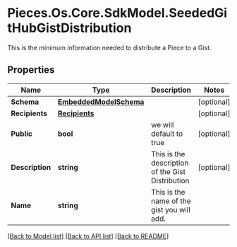 # Pieces.Os.Core.SdkModel.SeededGitHubGistDistribution
This is the minimum information needed to distribute a Piece to a Gist.

## Properties

Name | Type | Description | Notes
------------ | ------------- | ------------- | -------------
**Schema** | [**EmbeddedModelSchema**](EmbeddedModelSchema.md) |  | [optional] 
**Recipients** | [**Recipients**](Recipients.md) |  | [optional] 
**Public** | **bool** | we will default to true | [optional] 
**Description** | **string** | This is the description of the Gist Distribution | [optional] 
**Name** | **string** | This is the name of the gist you will add. | 

[[Back to Model list]](../README.md#documentation-for-models) [[Back to API list]](../README.md#documentation-for-api-endpoints) [[Back to README]](../README.md)

